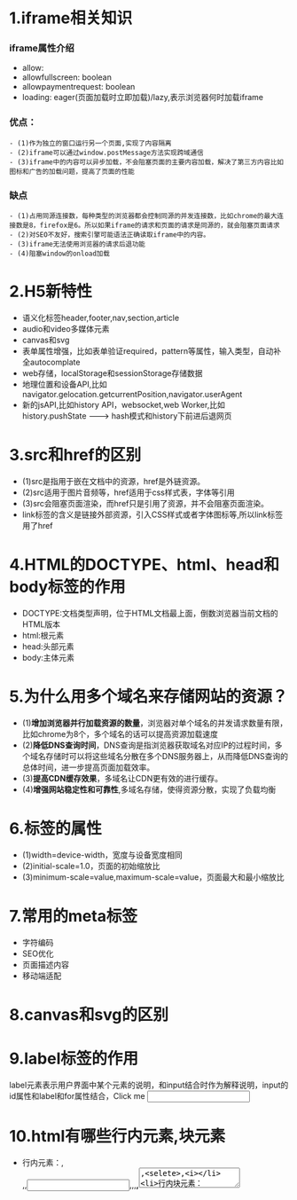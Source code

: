 # 1.iframe相关知识
  ### iframe属性介绍
   - allow: 
   - allowfullscreen: boolean
   - allowpaymentrequest: boolean
   - loading: eager(页面加载时立即加载)/lazy,表示浏览器何时加载iframe
  ### 优点：
    - (1)作为独立的窗口运行另一个页面,实现了内容隔离
    - (2)iframe可以通过window.postMessage方法实现跨域通信
    - (3)iframe中的内容可以异步加载，不会阻塞页面的主要内容加载，解决了第三方内容比如图标和广告的加载问题，提高了页面的性能
  ### 缺点
    - (1)占用同源连接数，每种类型的浏览器都会控制同源的并发连接数，比如chrome的最大连接数是8，firefox是6。所以如果iframe的请求和页面的请求是同源的，就会阻塞页面请求
    - (2)对SEO不友好，搜索引擎可能语法正确读取iframe中的内容。
    - (3)iframe无法使用浏览器的请求后退功能
    - (4)阻塞window的onload加载

# 2.H5新特性
  - 语义化标签header,footer,nav,section,article
  - audio和video多媒体元素
  - canvas和svg
  - 表单属性增强，比如表单验证required，pattern等属性，输入类型，自动补全autocomplate
  - web存储，localStorage和sessionStorage存储数据
  - 地理位置和设备API,比如navigator.gelocation.getcurrentPosition,navigator.userAgent
  - 新的jsAPI,比如history API，websocket,web Worker,比如history.pushState ---> hash模式和history下前进后退网页

# 3.src和href的区别
  - (1)src是指用于嵌在文档中的资源，href是外链资源。
  - (2)src适用于图片音频等，href适用于css样式表，字体等引用
  - (3)src会阻塞页面渲染，而href只是引用了资源，并不会阻塞页面渲染。
  - link标签的含义是链接外部资源，引入CSS样式或者字体图标等,所以link标签用了href

# 4.HTML的DOCTYPE、html、head和body标签的作用
  - DOCTYPE:文档类型声明，位于HTML文档最上面，倒数浏览器当前文档的HTML版本
  - html:根元素
  - head:头部元素
  - body:主体元素

# 5.为什么用多个域名来存储网站的资源？
  - (1)**增加浏览器并行加载资源的数量**，浏览器对单个域名的并发请求数量有限，比如chrome为8个，多个域名的话可以提高资源加载速度
  - (2)**降低DNS查询时间**，DNS查询是指浏览器获取域名对应IP的过程时间，多个域名存储时可以将这些域名分散在多个DNS服务器上，从而降低DNS查询的总体时间，进一步提高页面加载效率。
  - (3)**提高CDN缓存效果**，多域名让CDN更有效的进行缓存。
  - (4)**增强网站稳定性和可靠性**,多域名存储，使得资源分散，实现了负载均衡

# 6.<meta name="viewport">标签的属性
  - (1)width=device-width，宽度与设备宽度相同
  - (2)initial-scale=1.0，页面的初始缩放比
  - (3)minimum-scale=value,maximum-scale=value，页面最大和最小缩放比

# 7.常用的meta标签
  - <meta charset="UTF-8">字符编码
  - <meta name="keywords" content="关键字">SEO优化
  - <meta name="description" content="页面描述">页面描述内容
  - <meta name="viewport" content="width=device-width">移动端适配

# 8.canvas和svg的区别

# 9.label标签的作用
  label元素表示用户界面中某个元素的说明，和input结合时作为解释说明，input的id属性和label和for属性结合，<label for="username">Click me</label> <input type="text" id="username" />

# 10.html有哪些行内元素,块元素
  - 行内元素：<a>,<br>,<img>,<input>,<label>,<span>,<strong>,<textarea>,<selete>,<i>
  - 行内块元素：<button>
  - 块级元素：<p>,<ul><li>,<h1---h6>,<div>,<form>,<table>

# 11.在canvas标签中，设置width和height属性与在style中设置width和height的区别
  - 当在canvas标签中使用width和height属性时，这些值代表的是画布的实际大小。这意味着无论画布的容器大小如何变化，画布本身的尺寸将保持不变。
  - 当在style中设置width和height时，这些值代表的是画布的显示大小。这意味着画布会根据容器的尺寸进行缩放。
  - style优化级大于标签属性

# 12.title属性和alt属性的区别
  - title适用于所有元素，用于为元素提供描述性信息
  - alt主要用于img标签，作为图像的替代文本

# 13.style标签写在body前后的区别
  区别在于css的加载和应用顺序，影响到页面渲染性能。放在body前时就会优先解析

# 14.DOM和BOM的区别
  DOM是W3C制定的统一标准，指Document对象代表了整个HTML文档，BOM没有统一标准，指window对象代表了浏览器窗口
  
# 15.iconfont的优缺点
  ### 优点
  - iconfont是矢量图标，高保真，适配性强，
  - 颜色可以自定义

# 16.实现浏览器内多个标签页的通信
 - window.postMessage
 - localStorage
# 17.script标签相关知识
  转浏览器原理--从URL到页面渲染

# 18.浏览器前端性能优化

# 19.CSS3新特性
  - 选择器
  - 背景和边框border-image
  - 文本效果：text-shadow,text-overflow
  - 转换和动画：transform,animation
  - web字体@font-face
# 20.1px细线问题，如何画出0.5px边框
  当我们在750px的移动端是1px边框的时候，在375px下理论上是0.5px，但是普通屏幕下的0.5px是没有意义的，因为px最小是1，但是高分辨率屏幕如retina屏幕下1物理像素点可以被分成两个虚拟像素点。
  [!参考地址]：https://www.cnblogs.com/lunarorbitx/p/5287309.html
  - 2倍大小伪元素+scale(0.5)
  - 1px高度+scaleY(0.5)
  - 1px的border-top+scaleY(0.5)
  - rem转换插件:px2rem-loader
  ```js
      <style>
        .test{
          position: relative;
          display: inline-block;
        }
        .test::after{
          content:'';
          position: absolute;
          left: 0;
          right: 0;
          width: 200%;
          height: 200%;
          border: 1px solid red;
          transform: scale(0.5);
          transform-origin: 0 0;
        }
        .line{
          width: 200px;
          height: 1px;
          transform: scaleY(0.5);
          background-color: red;
          transform-origin: top;
        }
        .line1{
          width: 200px;
          height: 1px;
          background-color: red;
          margin-top: 20px;
        }
        .line2{
          width: 200px;
          border-top: 1px solid red;
          transform: scaleY(0.5);
          transform-origin: top;
          margin-top: 20px;
        }
      .box{
        width:200px;
        height:200px;
        background:red;
        margin-top:20px;
      }
      </style>
    <body>
      <div class="test">满300-30</div>
      <div class="line"></div>
      <div class="line1"></div>
      <div class="line2"></div>
      <div class="box"></div>
    </body>
  ```

# 21.BFC是什么？ BFC中存在的问题有哪些？
  标准流中，所有的元素都属于FC（格式化上下文），块级元素的布局属于BFC（块级格式化上下文），行内元素的布局属于IFC.
  BFC是页面中的一块儿独立块级渲染区域，拥有BFC特性的元素可以看成独立容器。
  ### BFC的开启条件：
  - 作为html根元素，浮动元素float，绝对定位元素absolute,fixed，行内块元素inline-block，overflow为scroll，auto,hidden，flex布局的子元素，grid子元素，flow-root
  ### BFC内元素的特性：
  - 1.在BFC中元素是垂直排布的，元素之间的距离由margin决定。
  - 2.正常布局下**同一个父元素下的相邻元素的margin会重叠**,如果子元素有垂直margin则会溢出表现到父元素的margin上。
    ```js
      // 解决思路；隔断,让两个元素不处于同一个BFC内.
      // 解决方案1：可以给其中一个元素添加父元素，且给父元素添加overflow:hidden;会导致自己也无法超出显示
      // 解决方案2：（最优解）给其中一个元素先添加父元素，再给父元素添加伪元素。.parent:after{display:table;content:'';height:""}。
    ```
  - 3.父元素高度塌陷问题？float元素外层如果是BFC父元素，**BFC父元素的高度会加上float元素的高度**。但是如果外层父元素是**一般div则不会**！！！这就是**父元素高度塌陷**的本质。
    ```js
      // 解决方案1:父元素overflow:hidden/auto，让父亲也变成BFC
      // 解决方案2:子元素后面添加一个元素，clear:both;
      // 解决方案3:父元素添加一个伪元素:after:{display:table;content:'';clear:both;}
    ```
  - 4.BFC是一个独立的块级容器区域，它不会和其他元素产生影响。比如两列布局时正常元素的内容被float的相邻元素侵入时 ！！我门就可以采用将正常元素变成BFC隔绝float元素的影响。
  - 5.圣杯布局
# 22.flex:1和flex:auto的区别
# 23.水平垂直居中
  - display:table-cell;text-align:center;vertical-align: middle;
# 24.nth-child和nth-of-type的区别
  ```js
    div:nth-child(2n+1){}// 不过滤标签名，直接判断奇数元素是否div
    div:nth-of-type(2n+1){} // 先过滤标签名为div的标签，再考虑元素的位置
    <div class="item1">item1</div>
    <div class="item2">item2</div>
    <span>span1</span>
    <span>span2</span>
    <span>span3</span>
    <div class="item3">item3</div>
  ```